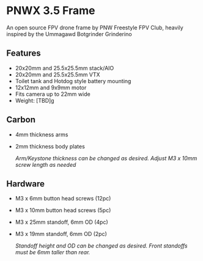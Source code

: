 # PNWX 3.5 Frame

An open source FPV drone frame by PNW Freestyle FPV Club, heavily inspired by the Ummagawd Botgrinder Grinderino

## Features
- 20x20mm and 25.5x25.5mm stack/AIO
- 20x20mm and 25.5x25.5mm VTX 
- Toilet tank and Hotdog style battery mounting
- 12x12mm and 9x9mm motor
- Fits camera up to 22mm wide
- Weight: [TBD]g

## Carbon
- 4mm thickness arms
- 2mm thickness body plates

  *Arm/Keystone thickness can be changed as desired.  Adjust M3 x 10mm screw length as needed*
  
## Hardware
- M3 x 6mm button head screws (12pc)
- M3 x 10mm button head screws (5pc)
- M3 x 25mm standoff, 6mm OD (4pc)
- M3 x 19mm standoff, 6mm OD (2pc)

  *Standoff height and OD can be changed as desired.  Front standoffs must be 6mm taller than rear.*

